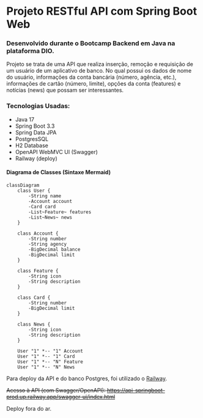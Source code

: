 # Projeto RESTful API com Spring Boot Web
### Desenvolvido durante o Bootcamp Backend em Java na plataforma DIO.

Projeto se trata de uma API que realiza inserção, remoção e requisição de um usuário de um aplicativo de banco.
No qual possui os dados de nome do usuário, informações da conta bancária (número, agência, etc.), 
informações de cartão (número, limite), opções da conta (features) e notícias (news) que possam ser interessantes.

### Tecnologias Usadas:
- Java 17
- Spring Boot 3.3
- Spring Data JPA
- PostgresSQL 
- H2 Database
- OpenAPI WebMVC UI (Swagger)
- Railway (deploy)

#### Diagrama de Classes (Sintaxe Mermaid)

```mermaid
classDiagram
    class User {
        -String name
        -Account account
        -Card card
        -List~Feature~ features
        -List~News~ news
    }
    
    class Account {
        -String number
        -String agency
        -BigDecimal balance
        -BigDecimal limit
    }
    
    class Feature {
        -String icon
        -String description
    }
    
    class Card {
        -String number
        -BigDecimal limit
    }
    
    class News {
        -String icon
        -String description
    }
    
    User "1" *-- "1" Account
    User "1" *-- "1" Card
    User "1" *-- "N" Feature
    User "1" *-- "N" News
```

Para deploy da API e do banco Postgres, foi utilizado o [Railway](https://railway.app/).

~~Acesso à API (com Swagger/OpenAPI):
https://api-springboot-prod.up.railway.app/swagger-ui/index.html~~

Deploy fora do ar.

